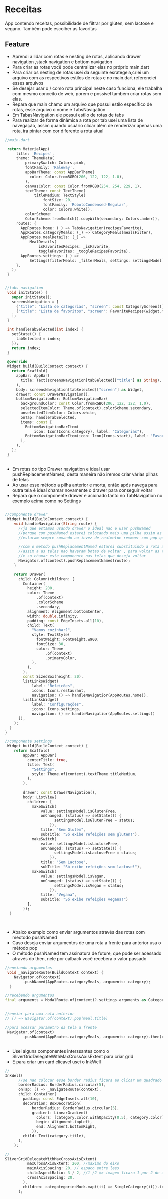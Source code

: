 # Receitas
App contendo receitas, possibilidade de filtrar por glúten, sem lactose e vegano. Também pode escolher as favoritas


## Feature
- Aprendi a lidar com rotas e nesting de rotas, aplicando drawer navigation ,stack navigation e bottom navigation
- Para criar as rotas você pode centralizar elas no próprio main.dart
- Para criar os nesting de rotas usei da seguinte esrategeia,criei um arquivo com as respectivos estilos de rotas e no main.dart referenciei esses arquivos
- Se desejar usar o  / como rota principal neste caso funciona, ele trabalha com  mesmo conceito de web, porem e possível também  criar rotas sem elas.
- Repara que main chamo um arquivo que possui estilo específico de rotas, esse arquivo o nome e TabsNavigation
- Em TabasNavigation ele possui estilo de rotas de tabs
- Para realizar de forma dinâmica a rota por tab usei uma lista de navegação, assim quando usuário clicar além de renderizar apenas uma rota, ira pintar com cor diferente a rota atual

 ```dart
 //main.dart
 
  return MaterialApp(
      title: 'Recipes',
      theme: ThemeData(
          primarySwatch: Colors.pink,
          fontFamily: 'Raleway',
          appBarTheme: const AppBarTheme(
            color: Color.fromRGBO(206, 122, 122, 1.0),
          ),
          canvasColor: const Color.fromRGBO(254, 254, 229, 1),
          textTheme: const TextTheme(
              titleMedium: TextStyle(
                  fontSize: 20,
                  fontFamily: 'RobotoCondensed-Regular',
                  color: Colors.white)),
          colorScheme:
          ColorScheme.fromSwatch().copyWith(secondary: Colors.amber)),
      routes: {
        AppRoutes.home: (_) => TabsNavigation(recipesFavorite),
        AppRoutes.categoryMeals: (_) => CategoryMeals(mealsFilter),
        AppRoutes.mealDetails: (_) =>
            MealDetails(
                isFavoritesRecipes: _isFavorite,
                toggleFavorites: _toogleRecipesFavorite),
        AppRoutes.settings: (_) =>
            Settings(filterMeals: _filterMeals, settings: settingsModel),
      },
    );
  }
 
 
 //tabs navigation
  void initState() {
    super.initState();
    screensNavigation = [
      {"title": "Lista de categorias", "screen": const CategoryScreen()},
      {"title": "Lista de favoritos", "screen": FavoriteRecipes(widget.meals)},
    ];
  }

  int handleTabSelected(int index) {
    setState(() {
      tabSelected = index;
    });
    return index;
  }

  @override
  Widget build(BuildContext context) {
    return Scaffold(
      appBar: AppBar(
        title: Text(screensNavigation[tabSelected]["title"] as String),
      ),
      body: screensNavigation[tabSelected]["screen"] as Widget,
      drawer: const DrawerNavigation(),
      bottomNavigationBar: BottomNavigationBar(
        backgroundColor: const Color.fromRGBO(206, 122, 122, 1.0),
        selectedItemColor: Theme.of(context).colorScheme.secondary,
        unselectedItemColor: Colors.white,
        onTap: handleTabSelected,
        items: const [
          BottomNavigationBarItem(
              icon: Icon(Icons.category), label: "Categorias"),
          BottomNavigationBarItem(icon: Icon(Icons.start), label: "Favoritas"),
        ],
      ),
    );
  }
 
 
  ```
	
##
- Em rotas do tipo Drawer navigation e ideal usar pushReplacementNamed, desta maneira não  iremos criar  várias pilhas de telas
- Ao usar esse método a pilha anterior e morta, então após navega para outra tela é ideal chamar novamente o drawer para conseguir voltar
- Repara que o componente drawer e acionado tanto no TabNavigation no exemplo acima como no Settings
	
```dart

//componente drawer
 Widget build(BuildContext context) {
    void handleNavigatior(String route) {
      //ja que estamos usando drawer o ideal nao e usar pushNamed
      //porque com pushNamed estarei colocando mais uma pilha assim as telas
      //estaram sempre somando ao invez de realmetne revmoer com pop que seria no botao de voltar

      //com o metodo pushReplacementNamed estarei substituindo a rota anterior
      //assim a as telas nao haveram botao de voltar , para voltar as telas anteriores
      //e so chamar este compoennte nas telas que deseja voltar
      Navigator.of(context).pushReplacementNamed(route);
    }

    return Drawer(
      child: Column(children: [
        Container(
          height: 200,
          color: Theme
              .of(context)
              .colorScheme
              .secondary,
          alignment: Alignment.bottomCenter,
          width: double.infinity,
          padding: const EdgeInsets.all(10),
          child: Text(
            "Vamos cozinhar?",
            style: TextStyle(
              fontWeight: FontWeight.w900,
              fontSize: 30,
              color: Theme
                  .of(context)
                  .primaryColor,
            ),
          ),
        ),
        const SizedBox(height: 20),
        listLinksWidget(
            label: "Refeicões",
            icons: Icons.restaurant,
            navigation: () => handleNavigatior(AppRoutes.home)),
        listLinksWidget(
            label: "Configurações",
            icons: Icons.settings,
            navigation: () => handleNavigatior(AppRoutes.settings))
      ]),
    );
  }
}

//componente settings
 Widget build(BuildContext context) {
    return Scaffold(
        appBar: AppBar(
          centerTitle: true,
          title: Text(
            "Settings",
            style: Theme.of(context).textTheme.titleMedium,
          ),
        ),
     
        drawer: const DrawerNavigation(),
        body: ListView(
          children: [
            makeSwitch(
                value: settingsModel.isGlutenFree,
                onChanged: (status) => setState(() {
                      settingsModel.isGlutenFree = status;
                    }),
                title: "Sem Glutém",
                subTitle: "Só exibe refeições sem gluten!"),
            makeSwitch(
                value: settingsModel.isLactoseFree,
                onChanged: (status) => setState(() {
                      settingsModel.isLactoseFree = status;
                    }),
                title: "Sem Lactose",
                subTitle: "Só exibe refeições sem lactose!"),
            makeSwitch(
                value: settingsModel.isVegan,
                onChanged: (status) => setState(() {
                      settingsModel.isVegan = status;
                    }),
                title: "Vegana",
                subTitle: "Só exibe refeições vegana!")
          ],
        ));
  }



```
## 
- Abaixo exemplo como enviar argumentos através das rotas com  meotodo pushNamed
- Caso deseja enviar argumentos de uma rota a frente para anterior usa o método pop
- O método pushNamed tem assinatura de future, que pode ser acessado através do then, nele por calback você recebera o valor passado

```dart
//enviando argumentos
 void _navigateRoute(BuildContext context) {
    Navigator.of(context)
        .pushNamed(AppRoutes.categoryMeals, arguments: category);
  }

//recebendo argumentos
final arguments = ModalRoute.of(context)?.settings.arguments as Category;

	
//enviar para uma rota anterior
// () => Navigator.of(context).pop(meal.title)

//para acessar parametro da tela a frente 
 Navigator.of(context)
        .pushNamed(AppRoutes.categoryMeals, arguments: category).then(routes{});


```

##
- Usei alguns componentes interssantes como o SliverGridDelegateWithMaxCrossAxisExtent para criar grid
- E para criar um card clicavel usei o InkWell


```dart
//
InkWell(
      //se nao colocar esse border radius ficara ao clicar um quadrado ao invez redondo
      borderRadius: BorderRadius.circular(5),
      onTap: () => _navigateRoute(context),
      child: Container(
        padding: const EdgeInsets.all(10),
        decoration: BoxDecoration(
            borderRadius: BorderRadius.circular(5),
            gradient: LinearGradient(
              colors: [category.color.withOpacity(0.5), category.color],
              begin: Alignment.topLeft,
              end: Alignment.bottomRight,
            )),
        child: Text(category.title),
      ),
    );

//
SliverGridDelegateWithMaxCrossAxisExtent(
          maxCrossAxisExtent: 200, //maximo do eixo
          mainAxisSpacing: 20, // espaco entre lees
          childAspectRatio: 3 / 2, //1 /2 => imagem ficara 1 por 2 de aultra
          crossAxisSpacing: 20,
        ),
        children: categotegoriesMock.map((it) => SingleCategory(it)).toList(),
      );


```


	
	
	
	
	
	
